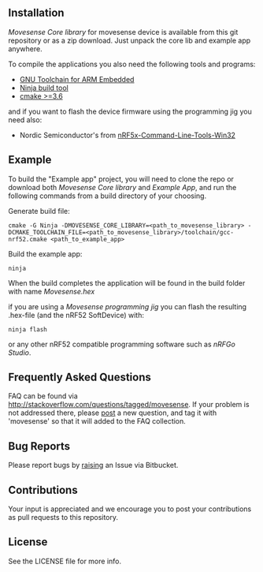 ## Installation

*Movesense Core library* for movesense device is available from this git repository or as a zip download. Just unpack the core lib and example app anywhere.

To compile the applications you also need the following tools and programs:
* [GNU Toolchain for ARM Embedded](https://launchpad.net/gcc-arm-embedded)
* [Ninja build tool](https://ninja-build.org/)
* [cmake >=3.6](https://cmake.org/download/)

and if you want to flash the device firmware using the programming jig you need also:
* Nordic Semiconductor's from [nRF5x-Command-Line-Tools-Win32](https://www.nordicsemi.com/eng/Products/Bluetooth-low-energy/nRF52-DK)

## Example

To build the "Example app" project, you will need to clone the repo or download both *Movesense Core library* and *Example App*, and run the following commands from a build directory of your choosing.

Generate build file:
```
cmake -G Ninja -DMOVESENSE_CORE_LIBRARY=<path_to_movesense_library> -DCMAKE_TOOLCHAIN_FILE=<path_to_movesense_library>/toolchain/gcc-nrf52.cmake <path_to_example_app>
```

Build the example app:
```
ninja
```

When the build completes the application will be found in the build folder with name *Movesense.hex*

if you are using a *Movesense programming jig* you can flash the resulting .hex-file (and the nRF52 SoftDevice) with:
```
ninja flash
```
or any other nRF52 compatible programming software such as *nRFGo Studio*.

## Frequently Asked Questions

FAQ can be found via http://stackoverflow.com/questions/tagged/movesense. If your problem is not addressed there, please [post](http://stackoverflow.com/questions/ask) a new question, and tag it with 'movesense' so that it will added to the FAQ collection.

## Bug Reports

Please report bugs by [raising](https://bitbucket.org/suunto/movesense-device-lib/issues/new) an Issue via Bitbucket.

## Contributions
Your input is appreciated and we encourage you to post your contributions as pull requests to this repository.

## License

See the LICENSE file for more info.